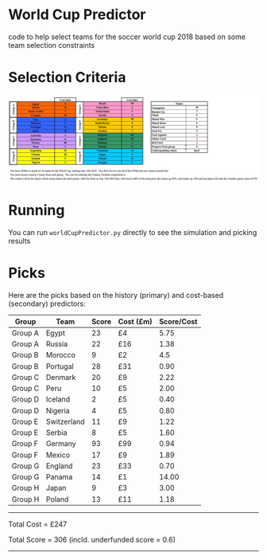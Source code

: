 # World Cup Predictor
code to help select teams for the soccer world cup 2018 based on some team selection constraints

# Selection Criteria
![Criteria Image failed to load](https://github.com/nikhilsaraf/world-cup-predictor/blob/master/creteria.jpg)

# Running

You can run `worldCupPredictor.py` directly to see the simulation and picking results

# Picks

Here are the picks based on the history (primary) and cost-based (secondary) predictors:

| Group   | Team           | Score | Cost (£m) | Score/Cost  |
| ------- | -------------- | ----- | --------- | ----------- |
| Group A | Egypt          | 23    | £4        |  5.75       |
| Group A | Russia         | 22    | £16       |  1.38       |
| Group B | Morocco        | 9     | £2        |  4.5        |
| Group B | Portugal       | 28    | £31       |  0.90       |
| Group C | Denmark        | 20    | £9        |  2.22       |
| Group C | Peru           | 10    | £5        |  2.00       | 
| Group D | Iceland        | 2     | £5        |  0.40       |
| Group D | Nigeria        | 4     | £5        |  0.80       |
| Group E | Switzerland    | 11    | £9        |  1.22       |
| Group E | Serbia         | 8     | £5        |  1.60       |
| Group F | Germany        | 93    | £99       |  0.94       |
| Group F | Mexico         | 17    | £9        |  1.89       |
| Group G | England        | 23    | £33       |  0.70       |
| Group G | Panama         | 14    | £1        | 14.00       |
| Group H | Japan          | 9     | £3        |  3.00       |
| Group H | Poland         | 13    | £11       |  1.18       |
--------------------------------------------------------------
   Total Cost = £247

   Total Score = 306 (incld. underfunded score = 0.6)

--------------------------------------------------------------
